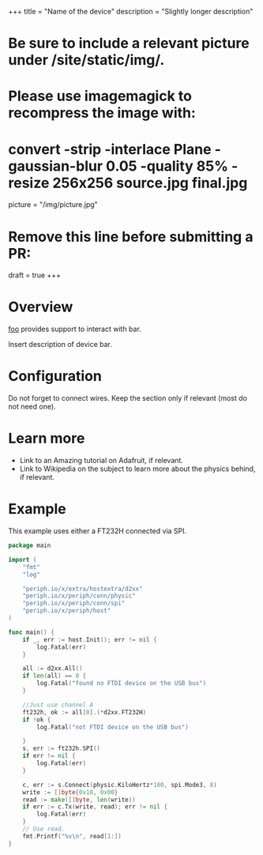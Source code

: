 +++
title = "Name of the device"
description = "Slightly longer description"
# Be sure to include a relevant picture under /site/static/img/.
# Please use imagemagick to recompress the image with:
#   convert -strip -interlace Plane -gaussian-blur 0.05 -quality 85% -resize 256x256 source.jpg final.jpg
picture = "/img/picture.jpg"
# Remove this line before submitting a PR:
draft = true
+++


# Overview

[foo](https://periph.io/x/periph/devices/foo) provides support to interact with
bar.

Insert description of device bar.


# Configuration

Do not forget to connect wires. Keep the section only if relevant (most do not
need one).


# Learn more

- Link to an Amazing tutorial on Adafruit, if relevant.
- Link to Wikipedia on the subject to learn more about the physics behind, if
  relevant.


# Example

This example uses either a FT232H connected via SPI.

```go
package main

import (
	"fmt"
	"log"

	"periph.io/x/extra/hostextra/d2xx"
	"periph.io/x/periph/conn/physic"
	"periph.io/x/periph/conn/spi"
	"periph.io/x/periph/host"
)

func main() {
	if _, err := host.Init(); err != nil {
		log.Fatal(err)
	}

	all := d2xx.All()
	if len(all) == 0 {
		log.Fatal("found no FTDI device on the USB bus")
	}

	//Just use channel A
	ft232h, ok := all[0].(*d2xx.FT232H)
	if !ok {
		log.Fatal("not FTDI device on the USB bus")

	}
	s, err := ft232h.SPI()
	if err != nil {
		log.Fatal(err)
	}

	c, err := s.Connect(physic.KiloHertz*100, spi.Mode3, 8)
	write := []byte{0x10, 0x00}
	read := make([]byte, len(write))
	if err := c.Tx(write, read); err != nil {
		log.Fatal(err)
	}
	// Use read.
	fmt.Printf("%v\n", read[1:])
}


```
